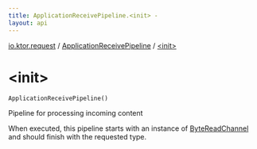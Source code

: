 ```yaml
---
title: ApplicationReceivePipeline.<init> - 
layout: api
---
```


<div class='api-docs-breadcrumbs'><a href="../index.html">io.ktor.request</a> / <a href="index.html">ApplicationReceivePipeline</a> / <a href="./-init-.html">&lt;init&gt;</a></div>

# &lt;init&gt;

<div class="signature"><code><span class="identifier">ApplicationReceivePipeline</span><span class="symbol">(</span><span class="symbol">)</span></code></div>

Pipeline for processing incoming content

When executed, this pipeline starts with an instance of <a href="#">ByteReadChannel</a> and should finish with the requested type.

